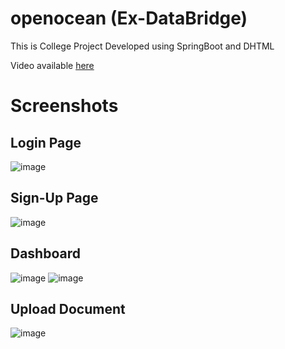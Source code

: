 # openocean (Ex-DataBridge)
This is College Project Developed using SpringBoot and DHTML

Video available [here](https://drive.google.com/file/d/1xD1uSdcyn1nZax0yI0niFawMHSiKXfSB/view)

# Screenshots

## Login Page
![image](https://user-images.githubusercontent.com/44437936/127855654-423805da-0a2b-495f-aaf6-4b3a30cd00dd.png)

## Sign-Up Page
![image](https://user-images.githubusercontent.com/44437936/127855550-2eb8614e-3e6a-49b2-afbe-3f840852918e.png)

## Dashboard
![image](https://user-images.githubusercontent.com/44437936/127855764-e98eff4e-5981-4c97-81bd-4d820f56bc86.png)
![image](https://user-images.githubusercontent.com/44437936/127855866-f7f5681f-759c-4215-8247-4feed74e8030.png)

## Upload Document
![image](https://user-images.githubusercontent.com/44437936/127856058-69c280f5-38dc-4c1c-969c-d49410ee11e2.png)
